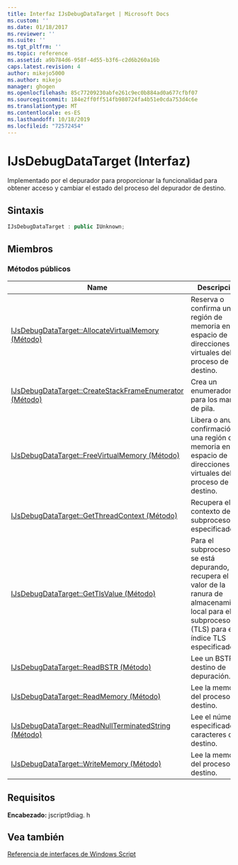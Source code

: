 ```yaml
---
title: Interfaz IJsDebugDataTarget | Microsoft Docs
ms.custom: ''
ms.date: 01/18/2017
ms.reviewer: ''
ms.suite: ''
ms.tgt_pltfrm: ''
ms.topic: reference
ms.assetid: a9b784d6-958f-4d55-b3f6-c2d6b260a16b
caps.latest.revision: 4
author: mikejo5000
ms.author: mikejo
manager: ghogen
ms.openlocfilehash: 85c77209230abfe261c9ec0b884ad0a677cfbf07
ms.sourcegitcommit: 184e2ff0ff514fb980724fa4b51e0cda753d4c6e
ms.translationtype: MT
ms.contentlocale: es-ES
ms.lasthandoff: 10/18/2019
ms.locfileid: "72572454"
---
```

# <a name="ijsdebugdatatarget-interface"></a>IJsDebugDataTarget (Interfaz)
Implementado por el depurador para proporcionar la funcionalidad para obtener acceso y cambiar el estado del proceso del depurador de destino.  
  
## <a name="syntax"></a>Sintaxis  
  
```cpp
IJsDebugDataTarget : public IUnknown;  
```  
  
## <a name="members"></a>Miembros  
  
### <a name="public-methods"></a>Métodos públicos  
  
|Name|Descripción|  
|----------|-----------------|  
|[IJsDebugDataTarget::AllocateVirtualMemory (Método)](../../winscript/reference/ijsdebugdatatarget-allocatevirtualmemory-method.md)|Reserva o confirma una región de memoria en el espacio de direcciones virtuales del proceso de destino.|  
|[IJsDebugDataTarget::CreateStackFrameEnumerator (Método)](../../winscript/reference/ijsdebugdatatarget-createstackframeenumerator-method.md)|Crea un enumerador para los marcos de pila.|  
|[IJsDebugDataTarget::FreeVirtualMemory (Método)](../../winscript/reference/ijsdebugdatatarget-freevirtualmemory-method.md)|Libera o anula la confirmación de una región de memoria en el espacio de direcciones virtuales del proceso de destino.|  
|[IJsDebugDataTarget::GetThreadContext (Método)](../../winscript/reference/ijsdebugdatatarget-getthreadcontext-method.md)|Recupera el contexto del subproceso especificado.|  
|[IJsDebugDataTarget::GetTlsValue (Método)](../../winscript/reference/ijsdebugdatatarget-gettlsvalue-method.md)|Para el subproceso que se está depurando, recupera el valor de la ranura de almacenamiento local para el subproceso (TLS) para el índice TLS especificado.|  
|[IJsDebugDataTarget::ReadBSTR (Método)](../../winscript/reference/ijsdebugdatatarget-readbstr-method.md)|Lee un BSTR del destino de depuración.|  
|[IJsDebugDataTarget::ReadMemory (Método)](../../winscript/reference/ijsdebugdatatarget-readmemory-method.md)|Lee la memoria del proceso de destino.|  
|[IJsDebugDataTarget::ReadNullTerminatedString (Método)](../../winscript/reference/ijsdebugdatatarget-readnullterminatedstring-method.md)|Lee el número especificado de caracteres del destino.|  
|[IJsDebugDataTarget::WriteMemory (Método)](../../winscript/reference/ijsdebugdatatarget-writememory-method.md)|Lee la memoria del proceso de destino.|  
  
## <a name="requirements"></a>Requisitos  
 **Encabezado:** jscript9diag. h  
  
## <a name="see-also"></a>Vea también  
 [Referencia de interfaces de Windows Script](../../winscript/reference/windows-script-interfaces-reference.md)